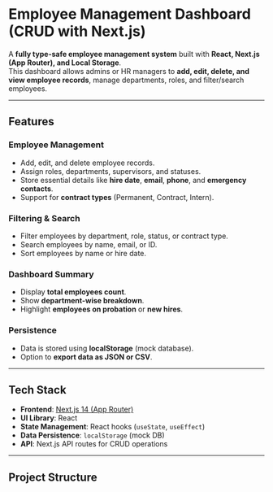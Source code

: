 # Employee Management Dashboard (CRUD with Next.js)

A **fully type-safe employee management system** built with **React, Next.js (App Router), and Local Storage**.  
This dashboard allows admins or HR managers to **add, edit, delete, and view employee records**, manage departments, roles, and filter/search employees.

---

## Features

### Employee Management
- Add, edit, and delete employee records.
- Assign roles, departments, supervisors, and statuses.
- Store essential details like **hire date**, **email**, **phone**, and **emergency contacts**.
- Support for **contract types** (Permanent, Contract, Intern).

### Filtering & Search
- Filter employees by department, role, status, or contract type.
- Search employees by name, email, or ID.
- Sort employees by name or hire date.

### Dashboard Summary
- Display **total employees count**.
- Show **department-wise breakdown**.
- Highlight **employees on probation** or **new hires**.

### Persistence
- Data is stored using **localStorage** (mock database).
- Option to **export data as JSON or CSV**.

---

## Tech Stack
- **Frontend**: [Next.js 14 (App Router)](https://nextjs.org/)
- **UI Library**: React
- **State Management**: React hooks (`useState`, `useEffect`)
- **Data Persistence**: `localStorage` (mock DB)
- **API**: Next.js API routes for CRUD operations

---

## Project Structure
